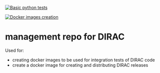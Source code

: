 [![Basic python tests](https://github.com/DIRACGrid/management/workflows/Python%20tests/badge.svg)](https://github.com/DIRACGrid/management/actions?query=branch%3Amaster+workflow%3A%22Python+tests%22)

[![Docker images creation](https://github.com/DIRACGrid/management/workflows/Create%20images/badge.svg)](https://github.com/DIRACGrid/management/actions?query=branch%3Amaster+workflow%3A%22Create+images%22)


# management repo for DIRAC

Used for:

- creating docker images to be used for integration tests of DIRAC code
- create a docker image for creating and distributing DIRAC releases
